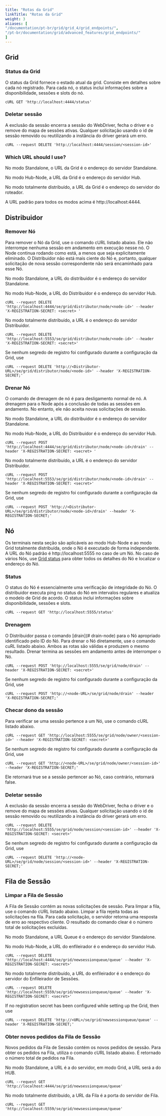 ```yaml
---
title: "Rotas da Grid"
linkTitle: "Rotas da Grid"
weight: 3
aliases: [
"/documentation/pt-br/grid/grid_4/grid_endpoints/",
"/pt-br/documentation/grid/advanced_features/grid_endpoints/"
]
---
```


## Grid 

### Status da Grid

O status da Grid fornece o estado atual da grid. Consiste em detalhes sobre cada nó registrado.
Para cada nó, o status inclui informações sobre a disponibilidade, sessões e slots do nó.

```shell
cURL GET 'http://localhost:4444/status'
```

### Deletar sessão

A exclusão da sessão encerra a sessão do WebDriver, fecha o driver e o remove do mapa de sessões ativas.
Qualquer solicitação usando o id de sessão removido ou reutilizando a instância do driver gerará um erro.

```shell
cURL --request DELETE 'http://localhost:4444/session/<session-id>'
```

### Which URL should I use?

No modo Standalone, o URL da Grid é o endereço do servidor Standalone.

No modo Hub-Node, a URL da Grid é o endereço do servidor Hub.

No modo totalmente distribuído, a URL da Grid é o endereço do servidor do roteador.

A URL padrão para todos os modos acima é http://localhost:4444.

## Distribuidor

### Remover Nó

Para remover o Nó da Grid, use o comando cURL listado abaixo.
Ele não interrompe nenhuma sessão em andamento em execução nesse nó.
O Node continua rodando como está, a menos que seja explicitamente eliminado.
O Distribuidor não está mais ciente do Nó e, portanto, qualquer solicitação de nova sessão correspondente
não será encaminhado para esse Nó.

No modo Standalone, a URL do distribuidor é o endereço do servidor Standalone. 

No modo Hub-Node, a URL do Distribuidor é o endereço do servidor Hub.  
```shell
cURL --request DELETE 'http://localhost:4444/se/grid/distributor/node/<node-id>' --header 'X-REGISTRATION-SECRET: <secret> '
```
No modo totalmente distribuído, a URL é o endereço do servidor Distribuidor.
```shell
cURL --request DELETE 'http://localhost:5553/se/grid/distributor/node/<node-id>' --header 'X-REGISTRATION-SECRET: <secret>'
```
Se nenhum segredo de registro foi configurado durante a configuração da Grid, use 
```shell
cURL --request DELETE 'http://<Distributor-URL>/se/grid/distributor/node/<node-id>' --header 'X-REGISTRATION-SECRET;'
```

### Drenar Nó

O comando de drenagem de nó é para desligamento normal de nó.
A drenagem para o Node após a conclusão de todas as sessões em andamento.
No entanto, ele não aceita novas solicitações de sessão.

No modo Standalone, a URL do distribuidor é o endereço do servidor Standalone. 

No modo Hub-Node, a URL do Distribuidor é o endereço do servidor Hub. 
```shell
cURL --request POST 'http://localhost:4444/se/grid/distributor/node/<node-id>/drain' --header 'X-REGISTRATION-SECRET: <secret> '
```
No modo totalmente distribuído, a URL é o endereço do servidor Distribuidor. 
```shell
cURL --request POST 'http://localhost:5553/se/grid/distributor/node/<node-id>/drain' --header 'X-REGISTRATION-SECRET: <secret>'
```
Se nenhum segredo de registro foi configurado durante a configuração da Grid, use  
```shell
cURL --request POST 'http://<Distributor-URL>/se/grid/distributor/node/<node-id>/drain' --header 'X-REGISTRATION-SECRET;'
```

## Nó

Os terminais nesta seção são aplicáveis ao modo Hub-Node e ao modo Grid totalmente distribuída, onde o Nó é executado de forma independente.
A URL do Nó padrão é http://localhost:5555 no caso de um Nó.
No caso de vários Nós, use [Grid status](#grid-status) para obter todos os detalhes do Nó e localizar o endereço do Nó.

### Status 

O status do Nó é essencialmente uma verificação de integridade do Nó.
O distribuidor executa ping no status do Nó em intervalos regulares e atualiza o modelo de Grid de acordo.
O status inclui informações sobre disponibilidade, sessões e slots.

```shell
cURL --request GET 'http://localhost:5555/status'
```

### Drenagem

O Distribuidor passa o comando [drain](# drain-node) para o Nó apropriado identificado pelo ID do Nó.
Para drenar o Nó diretamente, use o comando cuRL listado abaixo.
Ambos as rotas são válidas e produzem o mesmo resultado. Drenar termina as sessões em andamento antes de interromper o Nó.

```shell
cURL --request POST 'http://localhost:5555/se/grid/node/drain' --header 'X-REGISTRATION-SECRET: <secret>'
```
Se nenhum segredo de registro foi configurado durante a configuração da Grid, use 
```shell
cURL --request POST 'http://<node-URL>/se/grid/node/drain' --header 'X-REGISTRATION-SECRET;'
```

### Checar dono da sessão

Para verificar se uma sessão pertence a um Nó, use o comando cURL listado abaixo. 

```shell
cURL --request GET 'http://localhost:5555/se/grid/node/owner/<session-id>' --header 'X-REGISTRATION-SECRET: <secret>'
```
Se nenhum segredo de registro foi configurado durante a configuração da Grid, use 
```shell
cURL --request GET 'http://<node-URL>/se/grid/node/owner/<session-id>' --header 'X-REGISTRATION-SECRET;'
```

Ele retornará true se a sessão pertencer ao Nó, caso contrário, retornará false.

### Deletar sessão

A exclusão da sessão encerra a sessão do WebDriver, fecha o driver e o remove do mapa de sessões ativas.
Qualquer solicitação usando o id de sessão removido ou reutilizando a instância do driver gerará um erro.

```shell
cURL --request DELETE 'http://localhost:5555/se/grid/node/session/<session-id>' --header 'X-REGISTRATION-SECRET: <secret>'
```
Se nenhum segredo de registro foi configurado durante a configuração da Grid, use 
```shell
cURL --request DELETE 'http://<node-URL>/se/grid/node/session/<session-id>' --header 'X-REGISTRATION-SECRET;'
```

## Fila de Sessão

### Limpar a Fila de Sessão

A Fila de Sessão contém as novas solicitações de sessão.
Para limpar a fila, use o comando cURL listado abaixo.
Limpar a fila rejeita todas as solicitações na fila. Para cada solicitação, o servidor retorna uma resposta de erro ao respectivo cliente.
O resultado do comando clear é o número total de solicitações excluídas.

No modo Standalone, a URL Queue é o endereço do servidor Standalone.

No modo Hub-Node, a URL do enfileirador é o endereço do servidor Hub.

```shell
cURL --request DELETE 'http://localhost:4444/se/grid/newsessionqueue/queue' --header 'X-REGISTRATION-SECRET: <secret>'
```

No modo totalmente distribuído, a URL do enfileirador é o endereço do servidor do Enfileirador de Sessões.
```shell
cURL --request DELETE 'http://localhost:5559/se/grid/newsessionqueue/queue' --header 'X-REGISTRATION-SECRET: <secret>'
```

If no registration secret has been configured while setting up the Grid, then use 
```shell
cURL --request DELETE 'http://<URL>/se/grid/newsessionqueue/queue' --header 'X-REGISTRATION-SECRET;'
```

### Obter novos pedidos da Fila de Sessão

Novos pedidos da Fila de Sessão contém os novos pedidos de sessão.
Para obter os pedidos na Fila, utiliza o comando cURL listado abaixo.
É retornado o número total de pedidos na Fila.

No modo Standalone, a URL é a do servidor, em modo Grid, a URL será a do HUB.

```shell
cURL --request GET 'http://localhost:4444/se/grid/newsessionqueue/queue'
```

No modo totalmente distribuido, a URL da Fila é a porta do servidor de Fila.
```shell
cURL --request GET 'http://localhost:5559/se/grid/newsessionqueue/queue'
